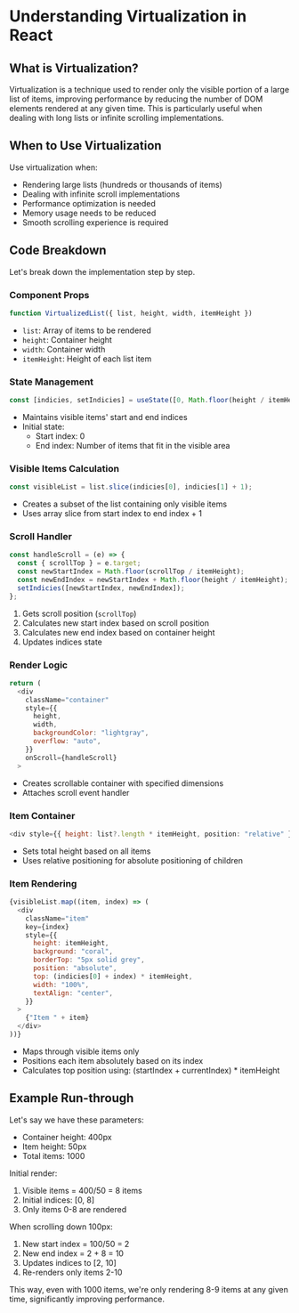 # Understanding Virtualization in React

## What is Virtualization?

Virtualization is a technique used to render only the visible portion of a large list of items, improving performance by reducing the number of DOM elements rendered at any given time. This is particularly useful when dealing with long lists or infinite scrolling implementations.

## When to Use Virtualization

Use virtualization when:
- Rendering large lists (hundreds or thousands of items)
- Dealing with infinite scroll implementations
- Performance optimization is needed
- Memory usage needs to be reduced
- Smooth scrolling experience is required

## Code Breakdown

Let's break down the implementation step by step.

### Component Props
```javascript
function VirtualizedList({ list, height, width, itemHeight })
```
- `list`: Array of items to be rendered
- `height`: Container height
- `width`: Container width
- `itemHeight`: Height of each list item

### State Management
```javascript
const [indicies, setIndicies] = useState([0, Math.floor(height / itemHeight)]);
```
- Maintains visible items' start and end indices
- Initial state:
    - Start index: 0
    - End index: Number of items that fit in the visible area

### Visible Items Calculation
```javascript
const visibleList = list.slice(indicies[0], indicies[1] + 1);
```
- Creates a subset of the list containing only visible items
- Uses array slice from start index to end index + 1

### Scroll Handler
```javascript
const handleScroll = (e) => {
  const { scrollTop } = e.target;
  const newStartIndex = Math.floor(scrollTop / itemHeight);
  const newEndIndex = newStartIndex + Math.floor(height / itemHeight);
  setIndicies([newStartIndex, newEndIndex]);
};
```
1. Gets scroll position (`scrollTop`)
2. Calculates new start index based on scroll position
3. Calculates new end index based on container height
4. Updates indices state

### Render Logic
```javascript
return (
  <div
    className="container"
    style={{
      height,
      width,
      backgroundColor: "lightgray",
      overflow: "auto",
    }}
    onScroll={handleScroll}
  >
```
- Creates scrollable container with specified dimensions
- Attaches scroll event handler

### Item Container
```javascript
<div style={{ height: list?.length * itemHeight, position: "relative" }}>
```
- Sets total height based on all items
- Uses relative positioning for absolute positioning of children

### Item Rendering
```javascript
{visibleList.map((item, index) => (
  <div
    className="item"
    key={index}
    style={{
      height: itemHeight,
      background: "coral",
      borderTop: "5px solid grey",
      position: "absolute",
      top: (indicies[0] + index) * itemHeight,
      width: "100%",
      textAlign: "center",
    }}
  >
    {"Item " + item}
  </div>
))}
```
- Maps through visible items only
- Positions each item absolutely based on its index
- Calculates top position using: (startIndex + currentIndex) * itemHeight

## Example Run-through

Let's say we have these parameters:
- Container height: 400px
- Item height: 50px
- Total items: 1000

Initial render:
1. Visible items = 400/50 = 8 items
2. Initial indices: [0, 8]
3. Only items 0-8 are rendered

When scrolling down 100px:
1. New start index = 100/50 = 2
2. New end index = 2 + 8 = 10
3. Updates indices to [2, 10]
4. Re-renders only items 2-10

This way, even with 1000 items, we're only rendering 8-9 items at any given time, significantly improving performance.